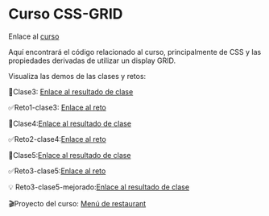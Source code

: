 
# Curso CSS-GRID
Enlace al [curso](https://platzi.com/cursos/css-grid/)

Aquí encontrará el código relacionado al curso, principalmente de CSS y las propiedades derivadas de utilizar un display GRID.

Visualiza las demos de las clases y retos:

📕Clase3:  [Enlace al resultado de clase](https://raulsr92.github.io/Curso-CSS-grid-basic/Clase3/index.html)

✅Reto1-clase3:  [Enlace al reto](https://raulsr92.github.io/Curso-CSS-grid-basic/Reto1-clase3/index.html)

📕Clase4:[Enlace al resultado de clase](https://raulsr92.github.io/Curso-CSS-grid-basic/Clase4/index.html)

✅Reto2-clase4:[Enlace al reto](https://raulsr92.github.io/Curso-CSS-grid-basic/Reto2-clase4/index.html)

📕Clase5:[Enlace al resultado de clase](https://raulsr92.github.io/Curso-CSS-grid-basic/Clase5/index-forma2.html)

✅Reto3-clase5:[Enlace al reto](https://raulsr92.github.io/Curso-CSS-grid-basic/Reto3-clase5/index.html)

💡 Reto3-clase5-mejorado:[Enlace al resultado de clase](https://raulsr92.github.io/Curso-CSS-grid-basic/Reto3-clase5-CollageFotos/index.html)

🎬Proyecto del curso: [Menú de restaurant](https://raulsr92.github.io/Curso-CSS-grid-basic/Proyecto/index.html)

